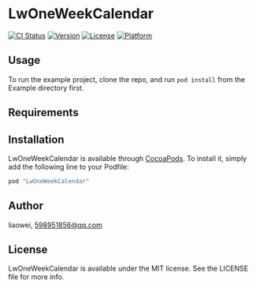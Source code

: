 # LwOneWeekCalendar

[![CI Status](http://img.shields.io/travis/liaowei/LwOneWeekCalendar.svg?style=flat)](https://travis-ci.org/liaowei/LwOneWeekCalendar)
[![Version](https://img.shields.io/cocoapods/v/LwOneWeekCalendar.svg?style=flat)](http://cocoapods.org/pods/LwOneWeekCalendar)
[![License](https://img.shields.io/cocoapods/l/LwOneWeekCalendar.svg?style=flat)](http://cocoapods.org/pods/LwOneWeekCalendar)
[![Platform](https://img.shields.io/cocoapods/p/LwOneWeekCalendar.svg?style=flat)](http://cocoapods.org/pods/LwOneWeekCalendar)

## Usage

To run the example project, clone the repo, and run `pod install` from the Example directory first.

## Requirements

## Installation

LwOneWeekCalendar is available through [CocoaPods](http://cocoapods.org). To install
it, simply add the following line to your Podfile:

```ruby
pod "LwOneWeekCalendar"
```

## Author

liaowei, 598951856@qq.com

## License

LwOneWeekCalendar is available under the MIT license. See the LICENSE file for more info.
